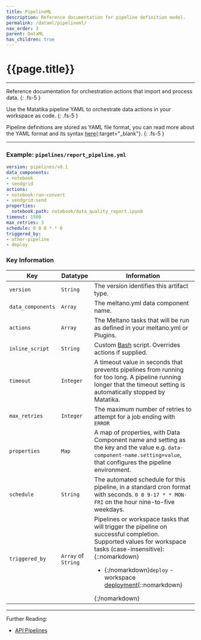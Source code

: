 ```yaml
---
title: PipelineML
description: Reference documentation for pipeline definition model.
permalink: /dataml/pipelineml/
nav_order: 3
parent: DataML
has_children: true
---
```


# {{page.title}}

---

Reference documentation for orchestration actions that import and process data.
{: .fs-5 }

Use the Matatika pipeline YAML to orchestrate data actions in your workspace as code.
{: .fs-5 }

Pipeline definitions are stored as YAML file format, you can read more about the YAML format and its syntax [here](https://yaml.org/){:target="_blank"}.
{: .fs-5 }

---

### Example: `pipelines/report_pipeline.yml`

```yaml
version: pipelines/v0.1
data_components:
- notebook
- sendgrid
actions:
- notebook:run-convert
- sendgrid:send
properties:
  notebook.path: notebook/data_quality_report.ipynb
timeout: 1500
max_retries: 3
schedule: 0 0 0 * * 0
triggered_by:
- other-pipeline
- deploy
```

### Key Information

Key               | Datatype  | Information
----------------- | --------- | -----------
`version`         | `String`  | The version identifies this artifact type.
`data_components` | `Array`   | The meltano.yml data component name.
`actions`         | `Array`   | The Meltano tasks that will be run as defined in your meltano.yml or Plugins.
`inline_script`   | `String`  | Custom [Bash](https://www.gnu.org/software/bash/) script.  Overrides actions if supplied.
`timeout`         | `Integer` | A timeout value in seconds that prevents pipelines from running for too long. A pipeline running longer that the timeout setting is automatically stopped by Matatika.
`max_retries`      | `Integer` | The maximum number of retries to attempt for a job ending with `ERROR`
`properties`      | `Map`     | A map of properties, with Data Component name and setting as the key and the value e.g. `data-component-name.setting=value`, that configures the pipeline environment.
`schedule`        | `String`  | The automated schedule for this pipeline, in a standard cron format with seconds.  `0 0 9-17 * * MON-FRI` on the hour nine-to-five weekdays.
`triggered_by`    | `Array` of `String` | Pipelines or workspace tasks that will trigger the pipeline on successful completion.<br>Supported values for workspace tasks (case-insensitive):{::nomarkdown}<ul><li>{:/nomarkdown}`deploy` - workspace [deployment]({{site.baseurl}}/api/resources/deployments){::nomarkdown}</li></ul>{:/nomarkdown}

---

Further Reading: 

- [API Pipelines]({{site.baseurl}}/api/resources/pipelines)
